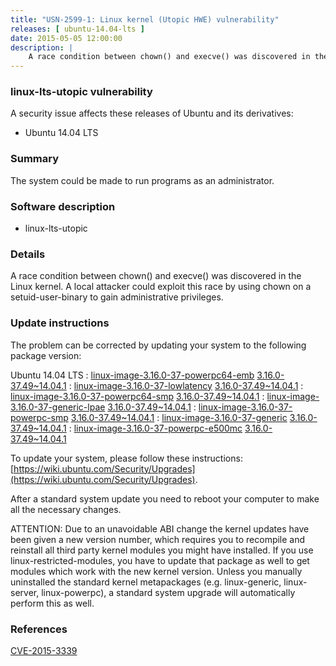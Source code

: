 ```yaml
---
title: "USN-2599-1: Linux kernel (Utopic HWE) vulnerability"
releases: [ ubuntu-14.04-lts ]
date: 2015-05-05 12:00:00
description: |
    A race condition between chown() and execve() was discovered in the Linux kernel. A local attacker could exploit this race by using chown on a setuid-user-binary to gain administrative privileges. 
--- 
```

 
### linux-lts-utopic vulnerability

A security issue affects these releases of Ubuntu and its derivatives:

* Ubuntu 14.04 LTS

### Summary

The system could be made to run programs as an administrator. 

### Software description

* linux-lts-utopic 

### Details

A race condition between chown() and execve() was discovered in the Linux kernel. A local attacker could exploit this race by using chown on a setuid-user-binary to gain administrative privileges. 

### Update instructions

The problem can be corrected by updating your system to the following package version:

Ubuntu 14.04 LTS
 : [linux-image-3.16.0-37-powerpc64-emb](https://launchpad.net/ubuntu/+source/linux-lts-utopic) <span> [3.16.0-37.49~14.04.1](https://launchpad.net/ubuntu/+source/linux-lts-utopic/3.16.0-37.49~14.04.1) </span> 
 : [linux-image-3.16.0-37-lowlatency](https://launchpad.net/ubuntu/+source/linux-lts-utopic) <span> [3.16.0-37.49~14.04.1](https://launchpad.net/ubuntu/+source/linux-lts-utopic/3.16.0-37.49~14.04.1) </span> 
 : [linux-image-3.16.0-37-powerpc64-smp](https://launchpad.net/ubuntu/+source/linux-lts-utopic) <span> [3.16.0-37.49~14.04.1](https://launchpad.net/ubuntu/+source/linux-lts-utopic/3.16.0-37.49~14.04.1) </span> 
 : [linux-image-3.16.0-37-generic-lpae](https://launchpad.net/ubuntu/+source/linux-lts-utopic) <span> [3.16.0-37.49~14.04.1](https://launchpad.net/ubuntu/+source/linux-lts-utopic/3.16.0-37.49~14.04.1) </span> 
 : [linux-image-3.16.0-37-powerpc-smp](https://launchpad.net/ubuntu/+source/linux-lts-utopic) <span> [3.16.0-37.49~14.04.1](https://launchpad.net/ubuntu/+source/linux-lts-utopic/3.16.0-37.49~14.04.1) </span> 
 : [linux-image-3.16.0-37-generic](https://launchpad.net/ubuntu/+source/linux-lts-utopic) <span> [3.16.0-37.49~14.04.1](https://launchpad.net/ubuntu/+source/linux-lts-utopic/3.16.0-37.49~14.04.1) </span> 
 : [linux-image-3.16.0-37-powerpc-e500mc](https://launchpad.net/ubuntu/+source/linux-lts-utopic) <span> [3.16.0-37.49~14.04.1](https://launchpad.net/ubuntu/+source/linux-lts-utopic/3.16.0-37.49~14.04.1) </span> 

To update your system, please follow these instructions: [https://wiki.ubuntu.com/Security/Upgrades](https://wiki.ubuntu.com/Security/Upgrades).

After a standard system update you need to reboot your computer to make all the necessary changes.

ATTENTION: Due to an unavoidable ABI change the kernel updates have been given a new version number, which requires you to recompile and reinstall all third party kernel modules you might have installed. If you use linux-restricted-modules, you have to update that package as well to get modules which work with the new kernel version. Unless you manually uninstalled the standard kernel metapackages (e.g. linux-generic, linux-server, linux-powerpc), a standard system upgrade will automatically perform this as well. 

### References

 [CVE-2015-3339](http://people.ubuntu.com/~ubuntu-security/cve/CVE-2015-3339)
 
